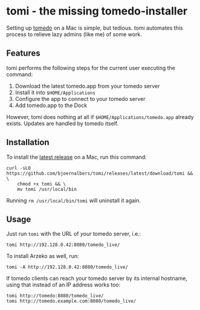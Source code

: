 # tomi - the missing tomedo-installer

Setting up [tomedo](https://tomedo.de) on a Mac is simple, but tedious.
tomi automates this process to relieve lazy admins (like me) of some work.

## Features

tomi performs the following steps for the current user executing the command:

1. Download the latest tomedo.app from your tomedo server
2. Install it into `$HOME/Applications`
3. Configure the app to connect to your tomedo server
4. Add tomedo.app to the Dock

However, tomi does nothing at all if `$HOME/Applications/tomedo.app` already exists.
Updates are handled by tomedo itself.

## Installation

To install the [latest release](https://github.com/bjoernalbers/tomi/releases/latest)
on a Mac, run this command:

```
curl -sLO https://github.com/bjoernalbers/tomi/releases/latest/download/tomi && \
    chmod +x tomi && \
    mv tomi /usr/local/bin
```

Running `rm /usr/local/bin/tomi` will uninstall it again.

## Usage

Just run `tomi` with the URL of *your* tomedo server, i.e.:

```
tomi http://192.128.0.42:8080/tomedo_live/
```

To install Arzeko as well, run:

```
tomi -A http://192.128.0.42:8080/tomedo_live/
```

If tomedo clients can reach your tomedo server by its internal hostname,
using that instead of an IP address works too:

```
tomi http://tomedo:8080/tomedo_live/
tomi http://tomedo.example.com:8080/tomedo_live/
```
